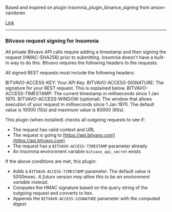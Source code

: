 Based and inspired on plugin insomnia_plugin_binance_signing from anson-vandoren

[Link](hhttps://github.com/anson-vandoren/insomnia-plugin-binance-signing)

---

### Bitvavo request signing for Insomnia

All private Bitvavo API calls require adding a timestamp and then signing the request (HMAC-SHA256) prior to submitting. Insomnia doesn't have a built-in way to do this.
Bitvavo requires the following headers to the requests:

All signed REST requests must include the following headers:

BITVAVO-ACCESS-KEY: Your API Key.
BITVAVO-ACCESS-SIGNATURE: The signature for your REST request. This is explained below.
BITVAVO-ACCESS-TIMESTAMP: The current timestamp in milliseconds since 1 Jan 1970.
BITVAVO-ACCESS-WINDOW (optional): The window that allows execution of your request in milliseconds since 1 Jan 1970. The default value is 10000 (10s) and maximum value is 60000 (60s).


This plugin (when installed) checks all outgoing requests to see if:

- The request has valid context and URL
- The request is going to [https://api.bitvavo.com](https://api.bitvavo.com)
- The request has a `BITVAVO-ACCESS-TIMESTAMP` parameter already
- An Insomnia environment variable `bitvavo_api_secret` exists

If the above conditions are met, this plugin:

- Adds a `BITVAVO-ACCESS-TIMESTAMP` parameter. The default value is 5000msec. *A future version may allow this to be an environment variable instead.*
- Computes the HMAC signature based on the query string of the outgoing request and converts to hex.
- Appends the `BITVAVO-ACCESS-SIGNATURE` parameter with the computed digest.


